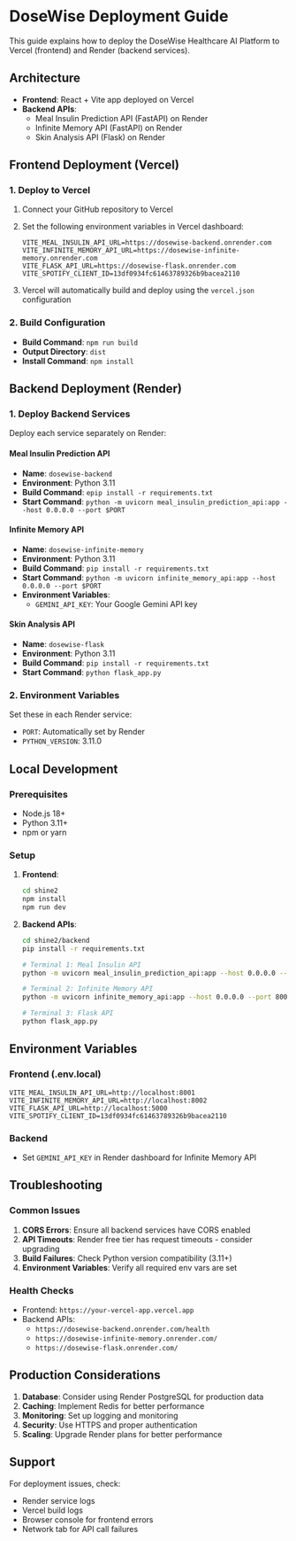 # DoseWise Deployment Guide

This guide explains how to deploy the DoseWise Healthcare AI Platform to Vercel (frontend) and Render (backend services).

## Architecture

- **Frontend**: React + Vite app deployed on Vercel
- **Backend APIs**: 
  - Meal Insulin Prediction API (FastAPI) on Render
  - Infinite Memory API (FastAPI) on Render  
  - Skin Analysis API (Flask) on Render

## Frontend Deployment (Vercel)

### 1. Deploy to Vercel

1. Connect your GitHub repository to Vercel
2. Set the following environment variables in Vercel dashboard:
   ```
   VITE_MEAL_INSULIN_API_URL=https://dosewise-backend.onrender.com
   VITE_INFINITE_MEMORY_API_URL=https://dosewise-infinite-memory.onrender.com
   VITE_FLASK_API_URL=https://dosewise-flask.onrender.com
   VITE_SPOTIFY_CLIENT_ID=13df0934fc61463789326b9bacea2110
   ```

3. Vercel will automatically build and deploy using the `vercel.json` configuration

### 2. Build Configuration

- **Build Command**: `npm run build`
- **Output Directory**: `dist`
- **Install Command**: `npm install`

## Backend Deployment (Render)

### 1. Deploy Backend Services

Deploy each service separately on Render:

#### Meal Insulin Prediction API
- **Name**: `dosewise-backend`
- **Environment**: Python 3.11
- **Build Command**: `epip install -r requirements.txt`
- **Start Command**: `python -m uvicorn meal_insulin_prediction_api:app --host 0.0.0.0 --port $PORT`

#### Infinite Memory API
- **Name**: `dosewise-infinite-memory`
- **Environment**: Python 3.11
- **Build Command**: `pip install -r requirements.txt`
- **Start Command**: `python -m uvicorn infinite_memory_api:app --host 0.0.0.0 --port $PORT`
- **Environment Variables**:
  - `GEMINI_API_KEY`: Your Google Gemini API key

#### Skin Analysis API
- **Name**: `dosewise-flask`
- **Environment**: Python 3.11
- **Build Command**: `pip install -r requirements.txt`
- **Start Command**: `python flask_app.py`

### 2. Environment Variables

Set these in each Render service:
- `PORT`: Automatically set by Render
- `PYTHON_VERSION`: 3.11.0

## Local Development

### Prerequisites
- Node.js 18+
- Python 3.11+
- npm or yarn

### Setup

1. **Frontend**:
   ```bash
   cd shine2
   npm install
   npm run dev
   ```

2. **Backend APIs**:
   ```bash
   cd shine2/backend
   pip install -r requirements.txt
   
   # Terminal 1: Meal Insulin API
   python -m uvicorn meal_insulin_prediction_api:app --host 0.0.0.0 --port 8001 --reload
   
   # Terminal 2: Infinite Memory API
   python -m uvicorn infinite_memory_api:app --host 0.0.0.0 --port 8002 --reload
   
   # Terminal 3: Flask API
   python flask_app.py
   ```

## Environment Variables

### Frontend (.env.local)
```
VITE_MEAL_INSULIN_API_URL=http://localhost:8001
VITE_INFINITE_MEMORY_API_URL=http://localhost:8002
VITE_FLASK_API_URL=http://localhost:5000
VITE_SPOTIFY_CLIENT_ID=13df0934fc61463789326b9bacea2110
```

### Backend
- Set `GEMINI_API_KEY` in Render dashboard for Infinite Memory API

## Troubleshooting

### Common Issues

1. **CORS Errors**: Ensure all backend services have CORS enabled
2. **API Timeouts**: Render free tier has request timeouts - consider upgrading
3. **Build Failures**: Check Python version compatibility (3.11+)
4. **Environment Variables**: Verify all required env vars are set

### Health Checks

- Frontend: `https://your-vercel-app.vercel.app`
- Backend APIs:
  - `https://dosewise-backend.onrender.com/health`
  - `https://dosewise-infinite-memory.onrender.com/`
  - `https://dosewise-flask.onrender.com/`

## Production Considerations

1. **Database**: Consider using Render PostgreSQL for production data
2. **Caching**: Implement Redis for better performance
3. **Monitoring**: Set up logging and monitoring
4. **Security**: Use HTTPS and proper authentication
5. **Scaling**: Upgrade Render plans for better performance

## Support

For deployment issues, check:
- Render service logs
- Vercel build logs
- Browser console for frontend errors
- Network tab for API call failures
